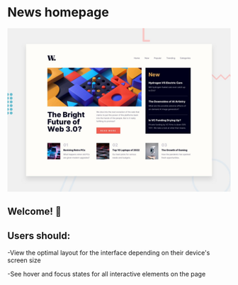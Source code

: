 # News homepage

![Design preview for the News homepage coding challenge](./design/desktop-preview.jpg)

## Welcome! 👋

## Users should:

-View the optimal layout for the interface depending on their device's screen size

-See hover and focus states for all interactive elements on the page
